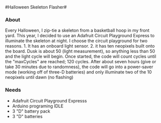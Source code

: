 #Halloween Skeleton Flasher#

### About ###
Every Halloween, I zip-tie a skeleton from a basketball hoop in my front yard. This year, I decided to use an Adafruit Circuit Playground Express to illuminate the skeleton at night. I choose the circuit playground for two reasons. 1. It has an onboard light sensor. 2. it has ten neopixels built onto the board.   Dusk is about 50 (light measurement), so anything less than 50 and the light cycle will begin. Once started, the code will count cycles until the "maxCycles" are reached; 120 cycles. After about seven hours (give or take 30 minutes due to randomness), the code will go into a power-saver mode (working off of three-D batteries) and only illuminate two of the 10 neopixels until dawn (no flashing)

### Needs ###
- Adafruit Circuit Playground Expresss
- Arduino programing IDLE
- 3 "D" battery pack
- 3 "D" batteries

